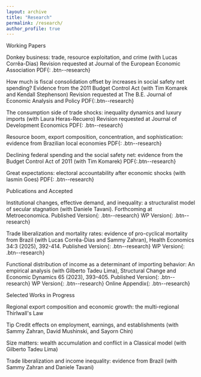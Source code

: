 ```yaml
---
layout: archive
title: "Research"
permalink: /research/
author_profile: true
---
```


<script async src="https://www.googletagmanager.com/gtag/js?id=G-ETZN97YVKW"></script> <script> window.dataLayer = window.dataLayer || []; function gtag(){dataLayer.push(arguments);} gtag('js', new Date()); gtag('config', 'G-ETZN97YVKW'); </script>
Working Papers

Donkey business: trade, resource exploitation, and crime (with Lucas Corrêa-Dias) Revision requested at Journal of the European Economic Association PDF{: .btn--research}

How much is fiscal consolidation offset by increases in social safety net spending? Evidence from the 2011 Budget Control Act (with Tim Komarek and Kendall Stephenson) Revision requested at The B.E. Journal of Economic Analysis and Policy PDF{:.btn--research}

The consumption side of trade shocks: inequality dynamics and luxury imports (with Laura Heras-Recuero) Revision requested at Journal of Development Economics PDF{: .btn--research}

Resource boom, export composition, concentration, and sophistication: evidence from Brazilian local economies PDF{: .btn--research}

Declining federal spending and the social safety net: evidence from the Budget Control Act of 2011 (with Tim Komarek) PDF{:.btn--research}

Great expectations: electoral accountability after economic shocks (with Iasmin Goes) PDF{: .btn--research}

Publications and Accepted

Institutional changes, effective demand, and inequality: a structuralist model of secular stagnation (with Daniele Tavani). Forthcoming at Metroeconomica. Published Version{: .btn--research} WP Version{: .btn--research}

Trade liberalization and mortality rates: evidence of pro-cyclical mortality from Brazil (with Lucas Corrêa-Dias and Sammy Zahran), Health Economics 34:3 (2025), 392-414. Published Version{: .btn--research} WP Version{: .btn--research}

Functional distribution of income as a determinant of importing behavior: An empirical analysis (with Gilberto Tadeu Lima), Structural Change and Economic Dynamics 65 (2023), 393–405. Published Version{: .btn--research} WP Version{: .btn--research} Online Appendix{: .btn--research}

Selected Works in Progress

Regional export composition and economic growth: the multi-regional Thirlwall's Law

Tip Credit effects on employment, earnings, and establishments (with Sammy Zahran, David Mushinski, and Sayorn Chin)

Size matters: wealth accumulation and conflict in a Classical model (with Gilberto Tadeu Lima)

Trade liberalization and income inequality: evidence from Brazil (with Sammy Zahran and Daniele Tavani)
